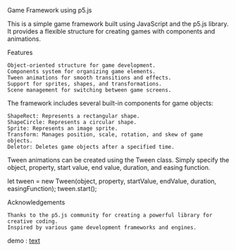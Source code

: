 Game Framework using p5.js

This is a simple game framework built using JavaScript and the p5.js library. It provides a flexible structure for creating games with components and animations.


Features

    Object-oriented structure for game development.
    Components system for organizing game elements.
    Tween animations for smooth transitions and effects.
    Support for sprites, shapes, and transformations.
    Scene management for switching between game screens.



The framework includes several built-in components for game objects:

    ShapeRect: Represents a rectangular shape.
    ShapeCircle: Represents a circular shape.
    Sprite: Represents an image sprite.
    Transform: Manages position, scale, rotation, and skew of game objects.
    Deletor: Deletes game objects after a specified time.




Tween animations can be created using the Tween class. Simply specify the object, property, start value, end value, duration, and easing function.

let tween = new Tween(object, property, startValue, endValue, duration, easingFunction);
tween.start();


Acknowledgements

    Thanks to the p5.js community for creating a powerful library for creative coding.
    Inspired by various game development frameworks and engines.


demo : [text](https://unit5js.netlify.app/)